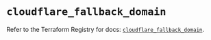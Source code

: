 # `cloudflare_fallback_domain`

Refer to the Terraform Registry for docs: [`cloudflare_fallback_domain`](https://registry.terraform.io/providers/cloudflare/cloudflare/4.36.0/docs/resources/fallback_domain).
